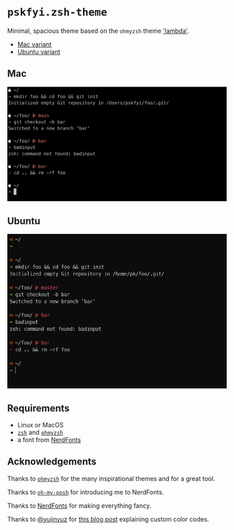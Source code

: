 # `pskfyi.zsh-theme`

Minimal, spacious theme based on the `ohmyzsh` theme ['lambda'](https://github.com/ohmyzsh/ohmyzsh/wiki/Themes#lambda).

- [Mac variant](/mac/pskfyi.zsh-theme)
- [Ubuntu variant](/ubuntu/pskfyi.zsh-theme)

## Mac

![](/mac/preview.png)

## Ubuntu

![](/ubuntu/preview.png)

## Requirements

- Linux or MacOS
- [`zsh`](https://www.zsh.org/) and [`ohmyzsh`](https://ohmyz.sh/)
- a font from [NerdFonts](https://www.nerdfonts.com/)

## Acknowledgements

Thanks to [`ohmyzsh`](https://ohmyz.sh/) for the many inspirational themes and for a great tool.

Thanks to [`oh-my-posh`](https://ohmyposh.dev/) for introducing me to NerdFonts.

Thanks to [NerdFonts](https://www.nerdfonts.com/) for making everything fancy.

Thanks to [@yujinyuz](https://github.com/yujinyuz) for [this blog post](https://dev.to/yujinyuz/custom-colors-in-ohmyzsh-themes-4h13) explaining custom color codes.


